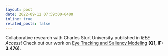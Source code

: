 ```yaml
---
layout: post
date: 2022-09-12 07:59:00-0400
inline: true
related_posts: false
---
```


Collaborative research with Charles Sturt University published in _IEEE Access_! Check out our work on [Eye Tracking and Saliency Modeling](https://doi.org/10.1109/ACCESS.2022.3206045) **(Q1, IF: 3.476)**.
